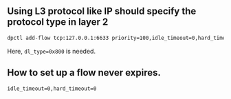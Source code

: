 ## Using L3 protocol like IP should specify the protocol type in layer 2

```bash
dpctl add-flow tcp:127.0.0.1:6633 priority=100,idle_timeout=0,hard_timeout=0,in_port=51,dl_type=0x800,nw_src=10.0.0.1/32,actions=mod_dl_dst:7c:fe:90:91:b7:70,output:8
```
Here, `dl_type=0x800` is needed.

## How to set up a flow never expires.
`idle_timeout=0,hard_timeout=0`
